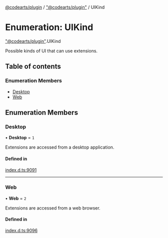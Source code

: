 [@codearts/plugin](../README.md) / ["@codearts/plugin"](../modules/_codearts_plugin_.md) / UIKind

# Enumeration: UIKind

["@codearts/plugin"](../modules/_codearts_plugin_.md).UIKind

Possible kinds of UI that can use extensions.

## Table of contents

### Enumeration Members

- [Desktop](codearts_plugin_.UIKind.md#desktop)
- [Web](codearts_plugin_.UIKind.md#web)

## Enumeration Members

### Desktop

• **Desktop** = ``1``

Extensions are accessed from a desktop application.

#### Defined in

[index.d.ts:9091](https://github.com/huaweicloud/cloudide-plugin-api/blob/03b481c/index.d.ts#L9091)

___

### Web

• **Web** = ``2``

Extensions are accessed from a web browser.

#### Defined in

[index.d.ts:9096](https://github.com/huaweicloud/cloudide-plugin-api/blob/03b481c/index.d.ts#L9096)
